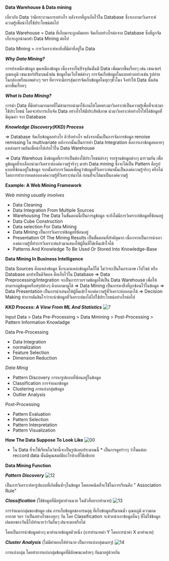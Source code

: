 **Data Warehouse & Data mining**

  เกี่ยวกับ Data ว่ามีกระบวนการอย่างไร หลังจากที่ถูกเก็บไว้ใน Database ซึ่งจะเอามาวิเคราะห์ความรู้เพื่อนำไปใช้ประโยชน์ต่อไป
  
  Data Warehouse = Data ที่เก็บมาจะถูกคัดแยก จัดเก็บอย่างไรต่อจาก Database ซึ่งที่ถูกจัดเก็บจะถูกนำมาทำ Data Mining ต่อไป
  
  Data Mining = การวิเคราะห์หาสิ่งที่มีค่าที่อยู่ใน Data

**_Why Data Mining?_**

  การทำเหมืองข้อมูล ขุดเหมืองข้อมูล เนื่องจากในปัจจุบันนั้นมี Data เพิ่มมากขึ้นเรื่อยๆ เช่น เซนเซอร์อุณหภูมิ เซนเซอร์ปริมาณน้ำฝน ข้อมูลในเว็บไซต์ต่างๆ การจัดเก็บข้อมูลในแบบต่างอย่างเช่น รูปถ่ายในกล้องหรือแอพต่างๆ ฯลฯ ที่อาจจะมีการสุ่มการจัดเก็บข้อมูลในทุกๆชั่วโมง จึงทำให้ Data นั้นล้นมากขึ้นเรื่อยๆ
  
**_What Is Data Mining?_**

  การนำ Data ที่มีอย่างมากมายที่ไม่สามารถนำมาใช้งานได้โดยตรงมาวิเคราะห์เป็นความรู้เพื่อที่จะนำมาใช้ประโยชน์ โดยจะทำการเก็บจัด Data อย่างไรให้มีประสิทธิภาพ นำมาวิเคราะห์อย่างไรให้ได้ข้อมูลที่มีคุณค่า จาก Database
  
**_Knowledge Discovery(KKD) Process_**

  => Database จัดเก็บข้อมูลอย่างไร คิวรีอย่างไร หลังจากนั้นเป็นการจัดการข้อมูล renoise remissing ใน multivariate หลังจากนั้นเป็นการทำ Data Integration คือการเอาข้อมูลหลายๆ แหล่งมารวมกันเพื่อนำไปเก้บไว้ใน Data Warehouse 
  
  => Data Warehous ดึงข้อมูลที่เราจำเป็นต้องใช้ประโยชน์ต่างๆ จากฐานข้อมูลต่างๆ มารวมกัน เพื่อดูข้อมูลที่จะเลือกนำมาวิเคราะห์องค์ความรู้จริงๆ มาทำ Data mining ซึ่งจะได้เป็น Pattern คือรูปแบบที่ซ้อนอยู่ในข้อมูล จากนั้นทำการวัดผลเพื่อดูว่าข้อมูลที่วิเคราะห์มานั้นเป็นองค์ความรู้จริงๆ หรือไม่ โดยการทำการทดสอบองค์ความรู้ที่วิเคราะห์มาได้ ก่อนที่จะได้มาเป็นองค์ความรู้
  
 **Example: A Web Mining Framework**
 
 *Web mining usually involves*
  
  - Data Cleaning
  - Data Integration From Multiple Sources
  - Warehousing The Data ในขั้นตอนนี้เป็นการดูข้อมูล จะยังไม่มีการวิเคราะห์ข้อมูลที่ซ้อนอยู่
  - Data Cube Construction
  - Data selection For Data Mining 
  - Data Mining เป็นการวิเคราะห์ข้อมูลที่ซ้อนอยู่
  - Presentation Of The Mining Results เป็นขั้นตอนที่สำคัญมาก เนื่องจากเป็นการนำเอาองค์ความรู้ที่ทำการวิเคราะห์แล้วมาแสดงให้ผู้อื่นที่ได้เห็นเข้าใจได้
  - Patterns And Knowledge To Be Used Or Stored Into Knowledge-Base
    
**Data Mining In Business Intelligence**

  Data Sources คือแหล่งข้อมูล ซึ่งจะมาแหล่งข้อมูลใดก็ได้ ไม่ว่าจะเป็นในกระดาษ เว็ปไซต์ หรือ Database มาทำเป็นดิจิตอล คือเก็บไว้ใน Database => Data Preprocessing/Integration จะเป็นการรวบรวมข้อมูลให้เป็น Data Warehouse เพื่อให้สามารถดูข้อมูลหรือสรุปต่างๆ ดึงออกมาดูได้ => Data Mining เป็นการหาสิ่งที่ถูกซ้อนไว้ในข้อมูล => Data Presentation เป็นการนำเสนอให้ผู้อื่นเข้าใจองค์ความรู้ที่วิเคราะห์ออกมาได้ => Decision Making ทำการตัดสินใจว่าจะนำข้อมูลที่วิเคราะห์มาได้ไปใช้ประโยชน์อย่างไรต่อไป
  
**_KKD Process: A View From ML And Statistics_**
![7](https://user-images.githubusercontent.com/76931027/125625415-59f80bb7-0dc9-4859-82b1-5695cebfae47.PNG)

Input Data > Data Pre-Processing > Data Mmining > Post-Processing > Pattern Information Knowladge

Data Pre-Processing

  - Data Integration
  - normalization
  - Feature Selection
  - Dimension Reduction

*Data Minig*

  - Pattern Discovery การหารูปแบบที่ซ้อนอยู่ในข้อมูล
  - Classification การจำแนกข้อมูล
  - Clustering การแบ่งกลุ่มข้อมูล
  - Outlier Analysis
  
Post-Processing
  - Pattern Evaluation
  - Pattern Selection
  - Pattern Interpretation
  - Pattern Visualization
  
**How The Data Suppose To Look Like**
![00](https://user-images.githubusercontent.com/76931027/125620468-ed47378b-d14b-4cc6-8c35-1094511a9a37.PNG)

 * ใน Data ที่จะใช้เรียนในวิชานี้จะเป็นรูปแบบประมาณนี้ * 
  เป็นการดูคร่าวๆ ว่าในแต่ละ reccord data นั้นมีคุณสมบัติอะไรบ้างที่ใช้อธิบาย

**Data Mining Function**

**_Pattern Discovery_**
 ![12](https://user-images.githubusercontent.com/76931027/125622467-b5c959dd-9384-4637-b264-6b060046c0bb.PNG)

  เป็นการวิเคราะห์หารูปแบบที่เกิดขึ้นซ้ำๆในข้อมูล โดยเทคนิคที่จะใช้ในการเรียนคือ " Association Rule"

**_Classification_** (ใช้ข้อมูลที่มีอยู่มาทำนนาย ในตัวที่อยากทำนาย)
![13](https://user-images.githubusercontent.com/76931027/125622865-3105eaa4-e559-4745-a7a5-76266cb4595f.PNG)

  การจำแนกกลุ่มของข้อมูล เช่น การเก็บข้อมูลของกรมอุตุ ที่เก็บข้อมูลปริมาณน้ำ อุณหภูมิ ความกดอากาศ ฯลฯ ว่าเป็นอย่างไรของทุกๆ วัน โดย Classification จะช่วยนำเอาข้อมูลอื่นๆ ที่ไม่ใช่ข้อมูลฝนตกของวันนี้ไปทำนายว่าวันอื่นๆ ฝนจะตกหรือไม่
  
  โดยเป็นการนำข้อมูลต่างๆ มาทำนายข้อมูลตัวหนึ่ง (การทำนายค่า Y โดยการนำค่า X มาทำนาย)
  
**_Cluster Analysis_** (ไม่มีคำตอบให้ทำนาย เป็นการแบ่งกลุ่มเฉยๆ)
![14](https://user-images.githubusercontent.com/76931027/125623938-18146157-8be4-4411-99d0-f9c236c06578.PNG)

  การแบ่งกลุ่ม โดยทำการแบ่งกลุ่มข้อมูลที่มีลักษณะคล้ายๆ กันมาอยู่ด้วยกัน
  
